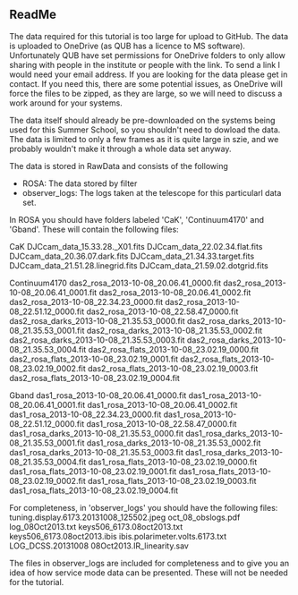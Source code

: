 ## ReadMe

The data required for this tutorial is too large for upload to GitHub. The data is uploaded to OneDrive (as QUB has a licence to MS software). Unfortunately QUB have set permissions for OneDrive folders to only allow sharing with people in the institute or people with the link. To send a link I would need your email address. If you are looking for the data please get in contact. If you need this, there are some potential issues, as OneDrive will force the files to be zipped, as they are large, so we will need to discuss a work around for your systems.

The data itself should already be pre-downloaded on the systems being used for this Summer School, so you shouldn't need to dowload the data. The data is limited to only a few frames as it is quite large in szie, and we probably wouldn't make it through a whole data set anyway.

The data is stored in RawData and consists of the following

- ROSA: The data stored by filter
- observer_logs: The logs taken at the telescope for this particularl data set.

In ROSA you should have folders labeled 'CaK', 'Continuum4170' and 'Gband'. These will contain the following files:

CaK
DJCcam_data_15.33.28._X01.fits
DJCcam_data_22.02.34.flat.fits
DJCcam_data_20.36.07.dark.fits
DJCcam_data_21.34.33.target.fits
DJCcam_data_21.51.28.linegrid.fits
DJCcam_data_21.59.02.dotgrid.fits

Continuum4170
das2_rosa_2013-10-08_20.06.41_0000.fit
das2_rosa_2013-10-08_20.06.41_0001.fit
das2_rosa_2013-10-08_20.06.41_0002.fit
das2_rosa_2013-10-08_22.34.23_0000.fit
das2_rosa_2013-10-08_22.51.12_0000.fit
das2_rosa_2013-10-08_22.58.47_0000.fit
das2_rosa_darks_2013-10-08_21.35.53_0000.fit
das2_rosa_darks_2013-10-08_21.35.53_0001.fit
das2_rosa_darks_2013-10-08_21.35.53_0002.fit
das2_rosa_darks_2013-10-08_21.35.53_0003.fit
das2_rosa_darks_2013-10-08_21.35.53_0004.fit
das2_rosa_flats_2013-10-08_23.02.19_0000.fit
das2_rosa_flats_2013-10-08_23.02.19_0001.fit
das2_rosa_flats_2013-10-08_23.02.19_0002.fit
das2_rosa_flats_2013-10-08_23.02.19_0003.fit
das2_rosa_flats_2013-10-08_23.02.19_0004.fit

Gband
das1_rosa_2013-10-08_20.06.41_0000.fit
das1_rosa_2013-10-08_20.06.41_0001.fit
das1_rosa_2013-10-08_20.06.41_0002.fit
das1_rosa_2013-10-08_22.34.23_0000.fit
das1_rosa_2013-10-08_22.51.12_0000.fit
das1_rosa_2013-10-08_22.58.47_0000.fit
das1_rosa_darks_2013-10-08_21.35.53_0000.fit
das1_rosa_darks_2013-10-08_21.35.53_0001.fit
das1_rosa_darks_2013-10-08_21.35.53_0002.fit
das1_rosa_darks_2013-10-08_21.35.53_0003.fit
das1_rosa_darks_2013-10-08_21.35.53_0004.fit
das1_rosa_flats_2013-10-08_23.02.19_0000.fit
das1_rosa_flats_2013-10-08_23.02.19_0001.fit
das1_rosa_flats_2013-10-08_23.02.19_0002.fit
das1_rosa_flats_2013-10-08_23.02.19_0003.fit
das1_rosa_flats_2013-10-08_23.02.19_0004.fit


For completeness, in 'observer_logs' you should have the following files:
tuning.display.6173.20131008_125502.jpeg
oct_08_obslogs.pdf
log_08Oct2013.txt
keys506_6173.08oct2013.txt
keys506_6173.08oct2013.ibis
ibis.polarimeter.volts.6173.txt
LOG_DCSS.20131008
08Oct2013.IR_linearity.sav

The files in observer_logs are included for completeness and to give you an idea of how service mode data can be presented. These will not be needed for the tutorial.
